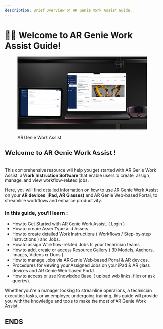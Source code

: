 ```yaml
---
description: Brief Overview of AR Genie Work Assist Guide.
---
```


# 👩‍💻 Welcome to AR Genie Work Assist Guide!

<figure><img src=".gitbook/assets/AR Genie Work Assist Product Image.jpg" alt=""><figcaption><p>AR Genie Work Assist </p></figcaption></figure>

## Welcome to AR Genie Work Assist !

\
This comprehensive resource will help you get started with AR Genie Work Assist, a W**ork Instruction Software** that enable users to create, assign, manage, and view workflow-related jobs.

Here, you will find detailed information on how to use AR Genie Work Assist on your **AR devices (iPad, AR Glasses)** and AR Genie Web-based Portal, to streamline workflows and enhance productivity.

### In **this guide, you'll learn :**&#x20;

* How to Get Started with AR Genie Work Assist. ( Login )
* How to create Asset Type and Assets.&#x20;
* How to create detailed Work Instructions ( Workflows / Step-by-step instructions ) and Jobs.
* How to assign Workflow-related Jobs to your technician teams.
* How to add, create or access Resource Gallery ( 3D Models, Anchors, Images, Videos or Docs ).
* How to manage Jobs via AR Genie Web-based Portal & AR devices.
* Procedures for viewing your Assigned Jobs on your iPad & AR glass devices and AR Genie Web-based Portal.&#x20;
* How to access or use Knowledge Base. ( upload web links, files or ask queries).&#x20;

Whether you're a manager looking to streamline operations, a technician executing tasks, or an employee undergoing training, this guide will provide you with the knowledge and tools to make the most of AR Genie Work Assist.



## ENDS&#x20;



